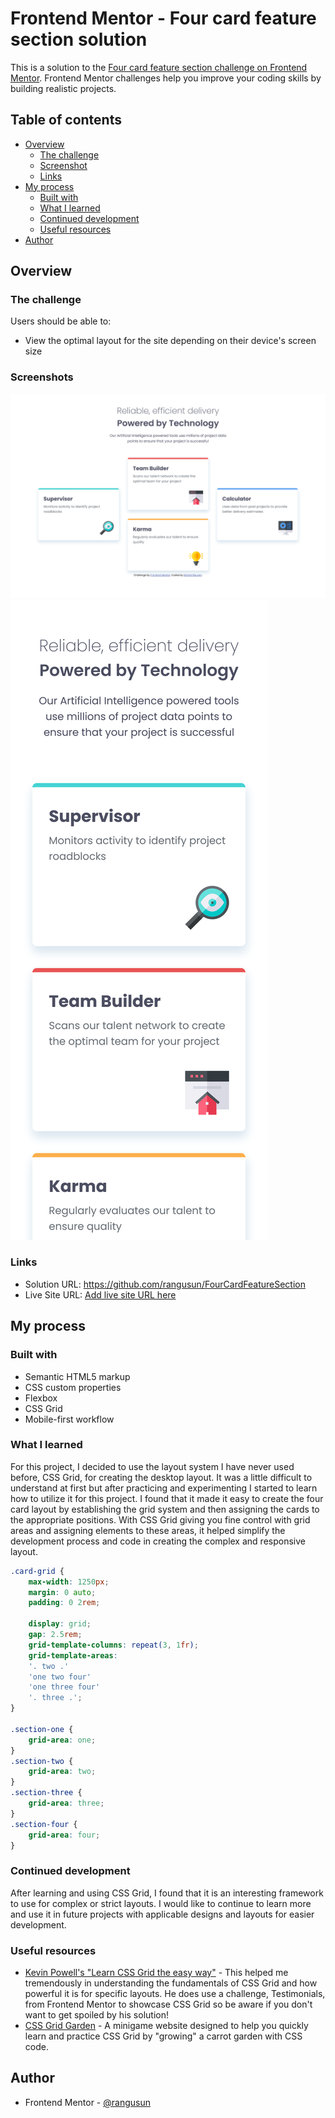 # Frontend Mentor - Four card feature section solution

This is a solution to the [Four card feature section challenge on Frontend Mentor](https://www.frontendmentor.io/challenges/four-card-feature-section-weK1eFYK). Frontend Mentor challenges help you improve your coding skills by building realistic projects. 

## Table of contents

- [Overview](#overview)
  - [The challenge](#the-challenge)
  - [Screenshot](#screenshot)
  - [Links](#links)
- [My process](#my-process)
  - [Built with](#built-with)
  - [What I learned](#what-i-learned)
  - [Continued development](#continued-development)
  - [Useful resources](#useful-resources)
- [Author](#author)

## Overview

### The challenge

Users should be able to:

- View the optimal layout for the site depending on their device's screen size

### Screenshots

![](images/screenshot_desktop.png)
![](images/screenshot_mobile.png)

### Links

- Solution URL: https://github.com/rangusun/FourCardFeatureSection
- Live Site URL: [Add live site URL here](https://your-live-site-url.com)

## My process

### Built with

- Semantic HTML5 markup
- CSS custom properties
- Flexbox
- CSS Grid
- Mobile-first workflow

### What I learned

For this project, I decided to use the layout system I have never used before, CSS Grid, for creating the desktop layout. It was a little difficult to understand at first but after practicing and experimenting I started to learn how to utilize it for this project. I found that it made it easy to create the four card layout by establishing the grid system and then assigning the cards to the appropriate positions. With CSS Grid giving you fine control with grid areas and assigning elements to these areas, it helped simplify the development process and code in creating the complex and responsive layout.

```css
.card-grid {
    max-width: 1250px;
    margin: 0 auto;
    padding: 0 2rem;

    display: grid;
    gap: 2.5rem;
    grid-template-columns: repeat(3, 1fr);
    grid-template-areas: 
    '. two .'
    'one two four'
    'one three four'
    '. three .';
}

.section-one {
    grid-area: one;
}
.section-two {
    grid-area: two;
}
.section-three {
    grid-area: three;
}
.section-four {
    grid-area: four;
}
```

### Continued development

After learning and using CSS Grid, I found that it is an interesting framework to use for complex or strict layouts. I would like to continue to learn more and use it in future projects with applicable designs and layouts for easier development.

### Useful resources

- [Kevin Powell's "Learn CSS Grid the easy way"](https://youtu.be/rg7Fvvl3taU?si=eLtvdZAG0T8IkrKS) - This helped me tremendously in understanding the fundamentals of CSS Grid and how powerful it is for specific layouts. He does use a challenge, Testimonials, from Frontend Mentor to showcase CSS Grid so be aware if you don't want to get spoiled by his solution!
- [CSS Grid Garden](https://cssgridgarden.com/) - A minigame website designed to help you quickly learn and practice CSS Grid by "growing" a carrot garden with CSS code.

## Author

- Frontend Mentor - [@rangusun](https://www.frontendmentor.io/profile/rangusun)

